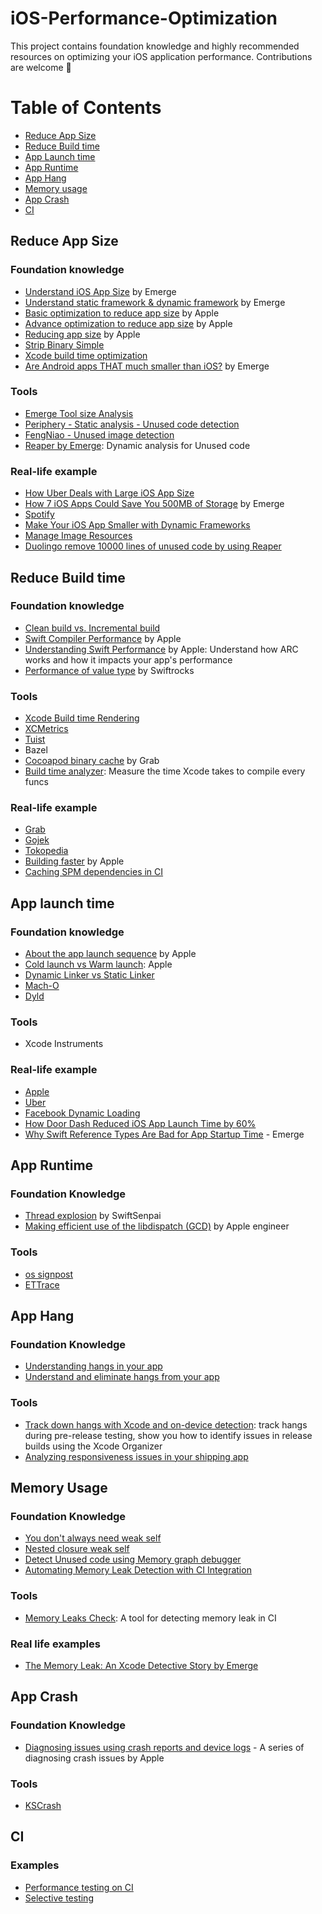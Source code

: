 # iOS-Performance-Optimization
This project contains foundation knowledge and highly recommended resources on optimizing your iOS application performance.
Contributions are welcome 👋

# Table of Contents

- [Reduce App Size](#reduce-app-size)
- [Reduce Build time](#reduce-build-time)
- [App Launch time](#App-launch-time)
- [App Runtime](#App-runtime)
- [App Hang](#App-hang)
- [Memory usage](#memory-usage)
- [App Crash](#app-crash)
- [CI](#ci)

## Reduce App Size

### Foundation knowledge

- [Understand iOS App Size](https://docs.emergetools.com/docs/ios-app-size) by Emerge
- [Understand static framework & dynamic framework](https://www.emergetools.com/blog/posts/static-vs-dynamic-frameworks-ios-discussion-chat-gpt) by Emerge
- [Basic optimization to reduce app size](https://developer.apple.com/documentation/xcode/doing-basic-optimization-to-reduce-your-app-s-size) by Apple
- [Advance optimization to reduce app size](https://developer.apple.com/documentation/xcode/doing-advanced-optimization-to-further-reduce-your-app-s-size) by Apple
- [Reducing app size](https://developer.apple.com/documentation/xcode/reducing-your-app-s-size) by Apple
- [Strip Binary Simple](https://docs.emergetools.com/docs/strip-binary-symbols)
- [Xcode build time optimization](https://tech.autoscout24.com/blog/posts/xcode-build-time-optimization/)
- [Are Android apps THAT much smaller than iOS?](https://www.emergetools.com/blog/posts/are-android-apps-really-that-much-smaller-than-ios) by Emerge

### Tools

- [Emerge Tool size Analysis](https://www.emergetools.com/uploads)
- [Periphery - Static analysis - Unused code detection](https://github.com/peripheryapp/periphery) 
- [FengNiao - Unused image detection](https://github.com/onevcat/FengNiao)
- [Reaper by Emerge](https://docs.emergetools.com/docs/reaper): Dynamic analysis for Unused code

### Real-life example

- [How Uber Deals with Large iOS App Size](https://www.uber.com/en-SG/blog/how-uber-deals-with-large-ios-app-size/)
- [How 7 iOS Apps Could Save You 500MB of Storage](https://www.emergetools.com/blog/posts/7AppsThatCouldSaveYou500MB) by Emerge
- [Spotify](https://www.youtube.com/watch?v=v3rYaEXzRh4)
- [Make Your iOS App Smaller with Dynamic Frameworks](https://www.emergetools.com/blog/posts/make-your-ios-app-smaller-with-dynamic-frameworks)
- [Manage Image Resources](https://medium.com/p/45681f475461)
- [Duolingo remove 10000 lines of unused code by using Reaper](https://blog.duolingo.com/emerge-tools-reaper/)

## Reduce Build time

### Foundation knowledge

- [Clean build vs. Incremental build](https://emndeniz.medium.com/xcode-build-time-optimization-abee9893e4c8)
- [Swift Compiler Performance](https://github.com/apple/swift/blob/main/docs/CompilerPerformance.md) by Apple
- [Understanding Swift Performance](https://developer.apple.com/videos/play/wwdc2016/416/) by Apple: Understand how ARC works and how it impacts your app's performance
- [Performance of value type](https://swiftrocks.com/memory-management-and-performance-of-value-types) by Swiftrocks

### Tools

- [Xcode Build time Rendering](https://github.com/PaulTaykalo/xcode-build-times-rendering)
- [XCMetrics](https://github.com/spotify/XCMetrics)
- [Tuist](https://github.com/tuist/tuist)
- Bazel
- [Cocoapod binary cache](https://github.com/grab/cocoapods-binary-cache) by Grab
- [Build time analyzer](https://github.com/RobertGummesson/BuildTimeAnalyzer-for-Xcode): Measure the time Xcode takes to compile every funcs

### Real-life example

- [Grab](https://trinhngocthuyen.com/posts/tech/a-tale-of-project-build-time/)
- [Gojek](https://medium.com/gojekengineering/reducing-our-build-time-by-50-835b54c99588)
- [Tokopedia](https://medium.com/tokopedia-engineering/how-tokopedia-achieved-1000-faster-ios-build-time-7664b2d8ae5)
- [Building faster](https://developer.apple.com/videos/play/wwdc2018/408) by Apple
- [Caching SPM dependencies in CI](https://www.uptech.team/blog/swift-package-manager)

## App launch time

### Foundation knowledge

- [About the app launch sequence](https://developer.apple.com/documentation/uikit/app_and_environment/responding_to_the_launch_of_your_app/about_the_app_launch_sequence) by Apple
- [Cold launch vs Warm launch](https://developer.apple.com/documentation/xcode/reducing-your-app-s-launch-time#Understanding-cold-and-warm-launch): Apple
- [Dynamic Linker vs Static Linker](https://developer.apple.com/library/archive/documentation/DeveloperTools/Conceptual/DynamicLibraries/100-Articles/OverviewOfDynamicLibraries.html)
- [Mach-O](https://medium.com/tokopedia-engineering/a-curious-case-of-mach-o-executable-26d5ecadd995)
- [Dyld](https://www.emergetools.com/glossary/dyld)

### Tools

- Xcode Instruments

### Real-life example

- [Apple](https://developer.apple.com/documentation/xcode/reducing-your-app-s-launch-time)
- [Uber](https://www.uber.com/en-SG/blog/measuring-performance-for-ios-apps-at-uber-scale/?uclick_id=50770e44-6b39-4177-9e17-b24247f0b7f6)
- [Facebook Dynamic Loading](https://medium.com/@stevedao91/dynamic-loading-for-ios-6229d39a0a70)
- [How Door Dash Reduced iOS App Launch Time by 60%](https://careers.doordash.com/blog/how-we-reduced-our-ios-app-launch-time-by-60/)
- [Why Swift Reference Types Are Bad for App Startup Time](https://www.emergetools.com/blog/posts/SwiftReferenceTypes) - Emerge

## App Runtime

### Foundation Knowledge

- [Thread explosion](https://swiftsenpai.com/swift/swift-concurrency-prevent-thread-explosion/) by SwiftSenpai
- [Making efficient use of the libdispatch (GCD)](https://gist.github.com/tclementdev/6af616354912b0347cdf6db159c37057) by Apple engineer 

### Tools

- [os signpost](https://www.donnywals.com/measuring-performance-with-os_signpost)
- [ETTrace](https://github.com/EmergeTools/ETTrace)

## App Hang

### Foundation Knowledge

- [Understanding hangs in your app](https://developer.apple.com/documentation/xcode/understanding-hangs-in-your-app)
- [Understand and eliminate hangs from your app](https://developer.apple.com/videos/play/wwdc2021/10258/)

### Tools

- [Track down hangs with Xcode and on-device detection](https://developer.apple.com/videos/play/wwdc2022/10082/): track hangs during pre-release testing, show you how to identify issues in release builds using the Xcode Organizer
- [Analyzing responsiveness issues in your shipping app](https://developer.apple.com/documentation/xcode/analyzing-responsiveness-issues-in-your-shipping-app)

## Memory Usage

### Foundation Knowledge

- [You don't always need weak self](https://medium.com/@almalehdev/you-dont-always-need-weak-self-a778bec505ef)
- [Nested closure weak self](https://medium.com/@almalehdev/the-nested-closure-trap-356a0145b6d)
- [Detect Unused code using Memory graph debugger](https://careers.doordash.com/blog/ios-memory-leaks-and-retain-cycle-detection-using-xcodes-memory-graph-debugger/)
- [Automating Memory Leak Detection with CI Integration](https://medium.com/gitconnected/automating-memory-leak-detection-with-ci-integration-for-ios-380f08a55f0b)

### Tools 

- [Memory Leaks Check](https://github.com/hoangatuan/MemoryLeaksCheck): A tool for detecting memory leak in CI

### Real life examples

- [The Memory Leak: An Xcode Detective Story by Emerge](https://www.emergetools.com/blog/posts/the-memory-leak-an-xcode-detective-story?utm_campaign%3DiOS%20CI%20Newsletter%26utm_medium%3Dweb%26utm_source%3DiOS%20CI%20Newsletter%20Issue%2051%26utm_content%3Dsep_23_24)

## App Crash

### Foundation Knowledge

- [Diagnosing issues using crash reports and device logs](https://developer.apple.com/documentation/xcode/diagnosing-issues-using-crash-reports-and-device-logs) - A series of diagnosing crash issues by Apple

### Tools

- [KSCrash](https://github.com/kstenerud/KSCrash)

## CI

### Examples

- [Performance testing on CI](https://testableapple.com/xctmetric/?issue=043&utm_source=fatbobman%20weekly%20issue%2043&utm_medium=email&utm_campaign=fatbobman%20weekly)
- [Selective testing](https://medium.com/trendyol-tech/selective-unit-testing-on-ios-achieve-80-faster-feedback-42e865c8ce20)


